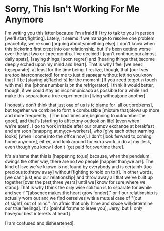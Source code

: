 # Sorry, This Isn't Working For Me Anymore

I'm writing you this letter because I'm afraid if I try to talk to you in person [we'll start;fighting]. Lately, it seems if we manage to resolve one problem peacefully, we're soon [arguing about;something else]. I don't know when this bickering first crept into our relationship, but it's been getting worse over the last two or three months. I've decided I [can't continue;our almost daily spats], [saying things;I soon regret] and [hearing things that;become deeply etched upon my mind and heart]. That is why I feel [we need to;separate], at least for the time being. I realize, though, that [our lives are;too interconnected] for me to just disappear without letting you know that I'll be [staying at;Rachel's] for the moment. [If you need to;get in touch with me], the [phone number is;on the refrigerator]. I think it would better, though, if we could stay as incommunicado as possible for a while and make this separation a true experiment in [living without;one another].

I honestly don't think that just one of us is to blame for [all our;problems], but together we combine to form a combustible [mixture that;blows up more and more frequently]. [The bad times are;beginning to outnumber the good], and that's [starting to affect;my outlook on life] [even when we're;apart]. I go to work irritable after our grumpy exchange at breakfast and am soon [snapping at my;co-workers], who [give each other;warning looks] [when I come;into the office now]. I don't [look forward to;coming home anymore], either, and look around for extra work to do at my desk, even though you know I don't [get paid for;overtime there].

It's a shame that this is [happening to;us] because, when the pendulum swings the other way, there are no two people [happier than;we are]. The kind of love we've known is not found by everybody and is certainly [too precious to;throw away] without [fighting to;hold on to it]. In other words, [we can't just;end our relationship] and throw away all that we've built up together [over the past;three years] until we [know for sure;where we stand]. That is why I think the only wise solution is to separate for awhile and see if "[absence makes;the heart grow fonder]," or if our relationship is actually worn out and we find ourselves with a mutual case of "[out of;sight], out of mind." I'm afraid that only [time and space will;determine our true feelings]. It's [painful for;me to leave you], Jerry, but [I only have;our best interests at heart].

[I am confused and;disheartened].
